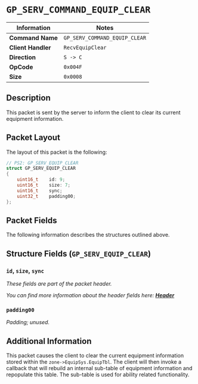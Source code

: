 # `GP_SERV_COMMAND_EQUIP_CLEAR`

| Information               | Notes |
|---                        |---    |
| **Command Name**          | `GP_SERV_COMMAND_EQUIP_CLEAR` |
| **Client Handler**        | `RecvEquipClear` |
| **Direction**             | `S -> C` |
| **OpCode**                | `0x004F` |
| **Size**                  | `0x0008` |

## Description

This packet is sent by the server to inform the client to clear its current equipment information.

## Packet Layout

The layout of this packet is the following:

```cpp
// PS2: GP_SERV_EQUIP_CLEAR
struct GP_SERV_EQUIP_CLEAR
{
    uint16_t    id: 9;
    uint16_t    size: 7;
    uint16_t    sync;
    uint32_t    padding00;
};
```

## Packet Fields

The following information describes the structures outlined above.

## Structure Fields (`GP_SERV_EQUIP_CLEAR`)

### `id`, `size`, `sync`

_These fields are part of the packet header._

_You can find more information about the header fields here: [**Header**](/world/server/Header.md)_

### `padding00`

_Padding; unused._

## Additional Information

This packet causes the client to clear the current equipment information stored within the `zone->EquipSys.EquipTbl`. The client will then invoke a callback that will rebuild an internal sub-table of equipment information and repopulate this table. The sub-table is used for ability related functionality.

